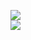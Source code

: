 [![](https://img.shields.io/badge/Made%20With-Github%20Spray-lightgrey.svg?style=for-the-badge&logo=github)](https://github.com/Annihil/github-spray#9316)  
[![](https://i.imgur.com/2DrTn0Z.gif)](https://github.com/Annihil/github-spray)